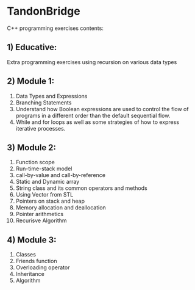 # TandonBridge
C++ programming exercises contents: 
## 1) Educative: ##
Extra programming exercises using recursion on various data types

## 2) Module 1: ##
1. Data Types and Expressions
2. Branching Statements
3. Understand how Boolean expressions are used to control the flow of programs in
a different order than the default sequential flow.
4. While and for loops as well as some strategies of how to express iterative processes.

## 3) Module 2: ##
1. Function scope
2. Run-time-stack model
3. call-by-value and call-by-reference
4. Static and Dynamic array
5. String class and its common operators and methods
6. Using Vector from STL
7. Pointers on stack and heap
8. Memory allocation and deallocation
9. Pointer arithmetics
10. Recurisve Algorithm

## 4) Module 3: ##
1. Classes
2. Friends function
3. Overloading operator
4. Inheritance
5. Algorithm
